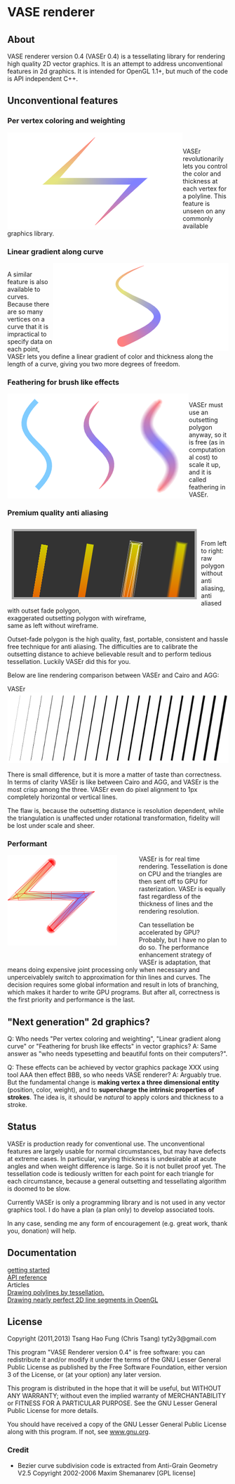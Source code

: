 <body>
	<div class='vaser_wrap'>
		<div class='article_name'>
			<h1>VASE<span style='line-height:40px;'> renderer</span></h1>
		</div>
<h2>About</h2>
<p>VASE renderer version 0.4 (VASEr 0.4) is a tessellating library for rendering high quality 2D vector graphics. It is an attempt to address unconventional features in 2d graphics. It is intended for OpenGL 1.1+, but much of the code is API independent C++.</p>

<h2>Unconventional features</h2>
<h3>Per vertex coloring and weighting</h3>
<div style='position:relative; overflow:hidden; height:220px; float:left;'><img style='position:relative; top:-40px;' src='docs/sample_images/polyline_3.png' /></div>
<br><br>VASEr revolutionarily lets you control the color and thickness at each vertex for a polyline. This feature is unseen on any commonly available graphics library.
	<div style='clear:both'></div>

<h3>Linear gradient along curve</h3>
<div style='position:relative; overflow:hidden; height:200px; float:right;'><img style='position:relative; top:-60px;' src='docs/sample_images/bezier_2.png' /></div>
<br>A similar feature is also available to curves. Because there are so many vertices on a curve that it is impractical to specify data on each point, VASEr lets you define a linear gradient of color and thickness along the length of a curve, giving you two more degrees of freedom.
	<div style='clear:both'></div>

<h3>Feathering for brush like effects</h3>
<img src='docs/sample_images/bezier_3.png' style='float:left;' />
<img src='docs/sample_images/bezier_4.png' style='float:left;' />
<img src='docs/sample_images/bezier_5.png' style='float:left;' />
<br>VASEr must use an outsetting polygon anyway, so it is free (as in computational cost) to scale it up, and it is called feathering in VASEr.
	<div style='clear:both'></div>

<h3>Premium quality anti aliasing</h3>
<div style='background:#333; margin: 10px; border:5px solid #AAA; float:left; height: 150px; overflow:hidden;'>
<img src='docs/sample_images/fade_intro_1.png' />
<img src='docs/sample_images/fade_intro_2.png' />
<img src='docs/sample_images/fade_intro_3.png' />
<img src='docs/sample_images/fade_intro_4.png' />
</div>
<br><br>From left to right: raw polygon without anti aliasing, <br>
anti aliased with outset fade polygon, <br>
exaggerated outsetting polygon with wireframe, <br>
same as left without wireframe.
	<div style='clear:both'></div>
<p>Outset-fade polygon is the high quality, fast, portable, consistent and hassle free technique for anti aliasing. The difficulties are to calibrate the outsetting distance to achieve believable result and to perform tedious tessellation. Luckily VASEr did this for you.</p>
<p>Below are line rendering comparison between VASEr and Cairo and AGG:</p>
<div>
	<div id='ab_va'>VASEr<br><img src='docs/sample_images/ab_vaser_line_thickness1.png' /></div>
	<div id='ab_ca' style='display:none;'>Cairo<br><img src='docs/sample_images/ab_cairo_line_thickness.png' /></div>
</div>
<div>
	<div id='a_agg' style='display:none;'>AGG<br><img src='docs/sample_images/agg_line_thickness.png' /></div>
</div>
<p>There is small difference, but it is more a matter of taste than correctness. In terms of clarity VASEr is like between Cairo and AGG, and VASEr is the most crisp among the three. VASEr even do pixel alignment to 1px completely horizontal or vertical lines.</p>
<p>The flaw is, because the outsetting distance is resolution dependent, while the triangulation is unaffected under rotational transformation, fidelity will be lost under scale and sheer.</p>

<h3>Performant</h3>
<div style='position:relative; overflow:hidden; width:300px; height:250px; float:left;'><img style='position:relative; top:-20px; left:-50px;' src='docs/sample_images/polyline_5.png' /></div>
<p>VASEr is for real time rendering. Tessellation is done on CPU and the triangles are then sent off to GPU for rasterization. VASEr is equally fast regardless of the thickness of lines and the rendering resolution.</p>
<p>Can tessellation be accelerated by GPU? Probably, but I have no plan to do so. The performance enhancement strategy of VASEr is adaptation, that means doing expensive joint processing only when necessary and unperceivablely switch to approximation for thin lines and curves. The decision requires some global information and result in lots of branching, which makes it harder to write GPU programs. But after all, correctness is the first priority and performance is the last.</p>

<h2>"Next generation" 2d graphics?</h2>
<p>Q: Who needs "Per vertex coloring and weighting", "Linear gradient along curve" or "Feathering for brush like effects" in vector graphics? A: Same answer as "who needs typesetting and beautiful fonts on their computers?".</p>
<p>Q: These effects can be achieved by vector graphics package XXX using tool AAA then effect BBB, so who needs VASE renderer? A: Arguably true. But the fundamental change is <b>making vertex a three dimensional entity</b> (position, color, weight), and to <b>supercharge the intrinsic properties of strokes</b>. The idea is, it should be <i>natural</i> to apply colors and thickness to a stroke.</p>

<h2>Status</h2>
<p>VASEr is production ready for conventional use. The unconventional features are largely usable for normal circumstances, but may have defects at extreme cases. In particular, varying thickness is undesirable at acute angles and when weight difference is large. So it is not bullet proof yet. The tessellation code is tediously written for each point for each triangle for each circumstance, because a general outsetting and tessellating algorithm is doomed to be slow.</p>
<p>Currently VASEr is only a programming library and is not used in any vector graphics tool. I do have a plan (a plan only) to develop associated tools.</p>
<p>In any case, sending me any form of encouragement (e.g. great work, thank you, donation) will help.</p>

<h2>Documentation</h2>
<div class='textblock'>
	<a href='getting_started.html'>getting started</a><br>
	<a href='API.html'>API reference</a><br>
	Articles<br>
	<a href='http://artgrammer.blogspot.com/2011/07/drawing-polylines-by-tessellation.html' target='_blank'>Drawing polylines by tessellation.</a><br>
	<a href='http://artgrammer.blogspot.hk/2011/05/drawing-nearly-perfect-2d-line-segments.html'>Drawing nearly perfect 2D line segments in OpenGL</a>
</div>

<h2>License</h2>
<p>Copyright (2011,2013) Tsang Hao Fung (Chris Tsang) tyt2y3@gmail.com</p>
<p>This program "VASE Renderer version 0.4" is free software: you can redistribute it and/or modify it under the terms of the GNU Lesser General Public License as published by the Free Software Foundation,  either version 3 of the License, or (at your option) any later version.</p>

<p>This program is distributed in the hope that it will be useful, but WITHOUT ANY WARRANTY; without even the implied warranty of MERCHANTABILITY or FITNESS FOR A PARTICULAR PURPOSE.  See the GNU Lesser General Public License for more details.</p>

<p>You should have received a copy of the GNU Lesser General Public License
along with this program.  If not, see <a href='http://www.gnu.org/licenses/lgpl.html'>www.gnu.org</a>.</p>

<h3>Credit</h3>
<ul>
<li>Bezier curve subdivision code is extracted from Anti-Grain Geometry V2.5 Copyright 2002-2006 Maxim Shemanarev [GPL license]</li>
</ul>
</body>
